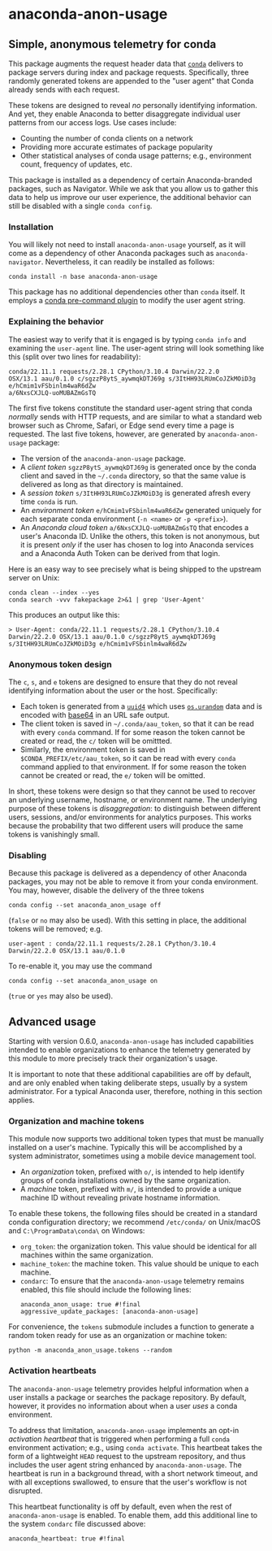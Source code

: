 # anaconda-anon-usage

## Simple, anonymous telemetry for conda

This package augments the request header data that
[`conda`](https://docs.conda.io/) delivers to package
servers during index and package requests. Specifically,
three randomly generated tokens are appended to the
"user agent" that Conda already sends with each request.

These tokens are designed to reveal _no_
personally identifying information. And yet, they enable
Anaconda to better disaggregate individual user patterns
from our access logs. Use cases include:

- Counting the number of conda clients on a network
- Providing more accurate estimates of package popularity
- Other statistical analyses of conda usage patterns;
  e.g., environment count, frequency of updates, etc.

This package is installed as a dependency of certain
Anaconda-branded packages, such as Navigator. While we
ask that you allow us to gather this data to help us
improve our user experience, the additional behavior
can still be disabled with a single `conda config`.

### Installation

You will likely not need to install `anaconda-anon-usage`
yourself, as it will come as a dependency of other Anaconda
packages such as `anaconda-navigator`. Nevertheless, it can
readily be installed as follows:
```
conda install -n base anaconda-anon-usage
```
This package has no additional dependencies other than `conda`
itself. It employs a [conda pre-command plugin](https://docs.conda.io/projects/conda/en/latest/user-guide/concepts/conda-plugins.html) to
modify the user agent string.

### Explaining the behavior

The easiest way to verify that it is
engaged is by typing `conda info` and examining the `user-agent`
line. The user-agent string will look something like this
(split over two lines for readability):

```
conda/22.11.1 requests/2.28.1 CPython/3.10.4 Darwin/22.2.0
OSX/13.1 aau/0.1.0 c/sgzzP8ytS_aywmqkDTJ69g s/3ItHH93LRUmCoJZkMOiD3g e/hCmim1vFSbinlm4waR6dZw
a/6NxsCXJLQ-uoMUBAZmGsTQ
```

The first five tokens constitute the standard user-agent string
that conda *normally* sends with HTTP requests, and are similar
to what a standard web browser such as Chrome, Safari, or Edge
send every time a page is requested. The last five tokens, however,
are generated by `anaconda-anon-usage` package:

- The version of the `anaconda-anon-usage` package.
- A *client token* `sgzzP8ytS_aywmqkDTJ69g` is generated once by the
  conda client and saved in the `~/.conda` directory, so that
  the same value is delivered as long as that
  directory is maintained.
- A *session token* `s/3ItHH93LRUmCoJZkMOiD3g` is generated afresh every time
  `conda` is run.
- An *environment token* `e/hCmim1vFSbinlm4waR6dZw` generated uniquely for
  each separate conda environment (`-n <name>` or `-p <prefix>`).
- An *Anaconda cloud token* `a/6NxsCXJLQ-uoMUBAZmGsTQ` that encodes a user's
  Anaconda ID. Unlike the others, this token is not anonymous, but it is
  present *only* if the user has chosen to log into Anaconda services and a
  Anaconda Auth Token can be derived from that login.

Here is an easy way to see precisely what is being shipped to the
upstream server on Unix:

```
conda clean --index --yes
conda search -vvv fakepackage 2>&1 | grep 'User-Agent'
```

This produces an output like this:

```
> User-Agent: conda/22.11.1 requests/2.28.1 CPython/3.10.4 Darwin/22.2.0 OSX/13.1 aau/0.1.0 c/sgzzP8ytS_aywmqkDTJ69g s/3ItHH93LRUmCoJZkMOiD3g e/hCmim1vFSbinlm4waR6dZw
```

### Anonymous token design

The `c`, `s`, and `e` tokens are designed to ensure that they do not
reveal identifying information about the user or the host. Specifically:

- Each token is generated from a [`uuid4`](https://docs.python.org/3/library/uuid.html#uuid.uuid4)
  which uses [`os.urandom`](https://docs.python.org/3/library/os.html#os.urandom)
  data and is encoded with [base64](https://docs.python.org/3/library/base64.html#base64.urlsafe_b64encode)
  in an URL safe output.
- The client token is saved in `~/.conda/aau_token`, so that
  it can be read with every `conda` command. If for some reason the
  token cannot be created or read, the `c/` token will be omittted.
- Similarly, the environment token is saved in
  `$CONDA_PREFIX/etc/aau_token`, so it can be read with every
  `conda` command applied to that environment. If for some reason the
  token cannot be created or read, the `e/` token will be omitted.

In short, these tokens were design so that they cannot be used
to recover an underlying username, hostname, or
environment name. The underlying purpose of these tokens is
*disaggregation*: to distinguish between different users,
sessions, and/or environments for analytics purposes. This
works because the probability that two different
users will produce the same tokens is vanishingly small.

### Disabling

Because this package is delivered as a dependency of other Anaconda
packages, you may not be able to remove it from your conda environment.
You may, however, disable the delivery of the three tokens

```
conda config --set anaconda_anon_usage off
```
(`false` or `no` may also be used). With this setting in place,
the additional tokens will be removed; e.g.

```
user-agent : conda/22.11.1 requests/2.28.1 CPython/3.10.4 Darwin/22.2.0 OSX/13.1 aau/0.1.0
```

To re-enable it, you may use the command
```
conda config --set anaconda_anon_usage on
```
(`true` or `yes` may also be used).

## Advanced usage

Starting with version 0.6.0, `anaconda-anon-usage` has included capabilities
intended to enable organizations to enhance the telemetry generated by this
module to more precisely track their organization's usage.

It is important to note that these additional capabilities are off by
default, and are only enabled when taking deliberate steps, usually
by a system administrator. For a typical Anaconda user, therefore,
nothing in this section applies.

### Organization and machine tokens

This module now supports two additional token types that must be manually
installed on a user's machine. Typically this will be accomplished by a
system administrator, sometimes using a mobile device management tool.

- An _organization_ token, prefixed with `o/`, is intended to help identify
  groups of conda installations owned by the same organization.
- A _machine_ token, prefixed with `m/`, is intended to provide a unique
  machine ID without revealing private hostname information.

To enable these tokens, the following files should be created in a
standard conda configuration directory; we recommend `/etc/conda/`
on Unix/macOS and `C:\ProgramData\conda\` on Windows:

- `org_token`: the organization token. This value should be identical for
  all machines within the same organization.
- `machine_token`: the machine token. This value should be unique to
  each machine.
- `condarc`: To ensure that the `anaconda-anon-usage` telemetry remains enabled,
  this file should include the following lines:
  ```
  anaconda_anon_usage: true #!final
  aggressive_update_packages: [anaconda-anon-usage]
  ```

For convenience, the `tokens` submodule includes a function to generate
a random token ready for use as an organization or machine token:
```
python -m anaconda_anon_usage.tokens --random
```

### Activation heartbeats

The `anaconda-anon-usage` telemetry provides helpful information when a user installs
a package or searches the package repository. By default, however, it provides no
information about when a user _uses_ a conda environment.

To address that limitation, `anaconda-anon-usage` implements an opt-in
_activation heartbeat_ that is triggered when performing a full `conda` environment
activation; e.g., using `conda activate`. This heartbeat takes the form of a
lightweight `HEAD` request to the upstream repository, and thus includes the
user agent string enhanced by `anaconda-anon-usage`. The heartbeat is run in a
background thread, with a short network timeout, and with all exceptions
swallowed, to ensure that the user's workflow is not disrupted.

This heartbeat functionality is off by default, even when the rest of `anaconda-anon-usage`
is enabled. To enable them, add this additional line to the system `condarc` file
discussed above:
```
anaconda_heartbeat: true #!final
```
